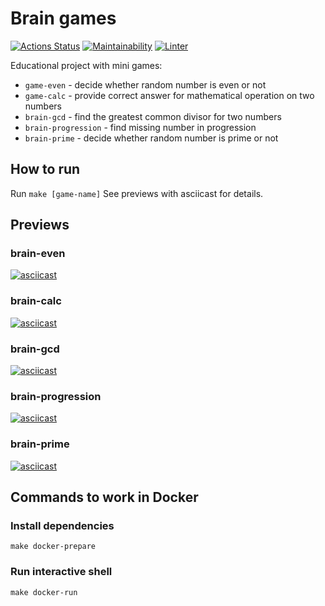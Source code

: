 # Brain games
[![Actions Status](https://github.com/rnixik-hex/php-project-lvl1/workflows/hexlet-check/badge.svg)](https://github.com/rnixik-hex/php-project-lvl1/actions)
[![Maintainability](https://api.codeclimate.com/v1/badges/a99a88d28ad37a79dbf6/maintainability)](https://codeclimate.com/github/codeclimate/codeclimate/maintainability)
[![Linter](https://github.com/rnixik-hex/php-project-lvl1/workflows/Linter/badge.svg)](https://github.com/rnixik-hex/php-project-lvl1/actions)

Educational project with mini games:
* `game-even` - decide whether random number is even or not
* `game-calc` - provide correct answer for mathematical operation on two numbers
* `brain-gcd` - find the greatest common divisor for two numbers
* `brain-progression` - find missing number in progression
* `brain-prime` - decide whether random number is prime or not

## How to run

Run `make [game-name]`
See previews with asciicast for details.

## Previews

### brain-even
[![asciicast](https://asciinema.org/a/376914.svg)](https://asciinema.org/a/376914)

### brain-calc
[![asciicast](https://asciinema.org/a/376945.svg)](https://asciinema.org/a/376945)

### brain-gcd
[![asciicast](https://asciinema.org/a/376951.svg)](https://asciinema.org/a/376951)

### brain-progression
[![asciicast](https://asciinema.org/a/376955.svg)](https://asciinema.org/a/376955)

### brain-prime
[![asciicast](https://asciinema.org/a/376957.svg)](https://asciinema.org/a/376957)

## Commands to work in Docker

### Install dependencies
`make docker-prepare`

### Run interactive shell
`make docker-run`
